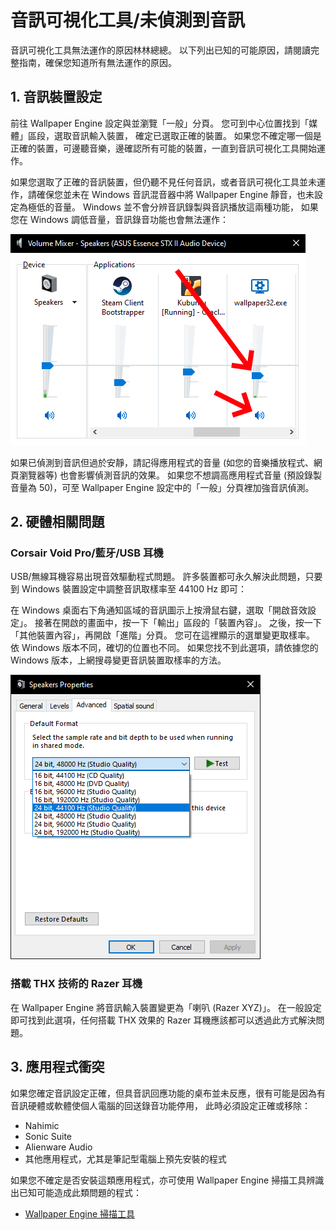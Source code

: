 # 音訊可視化工具/未偵測到音訊

音訊可視化工具無法運作的原因林林總總。 以下列出已知的可能原因，請閱讀完整指南，確保您知道所有無法運作的原因。

## 1. 音訊裝置設定
前往 Wallpaper Engine 設定與並瀏覽「一般」分頁。 您可到中心位置找到「媒體」區段，選取音訊輸入裝置， 確定已選取正確的裝置。 如果您不確定哪一個是正確的裝置，可邊聽音樂，邊確認所有可能的裝置，一直到音訊可視化工具開始運作。

如果您選取了正確的音訊裝置，但仍聽不見任何音訊，或者音訊可視化工具並未運作，請確保您並未在 Windows 音訊混音器中將 Wallpaper Engine 靜音，也未設定為極低的音量。 Windows 並不會分辨音訊錄製與音訊播放這兩種功能， 如果您在 Windows 調低音量，音訊錄音功能也會無法運作：

![在 Windows 音訊混音器中調高 Wallpaper Engine 音量與取消靜音](./audiomixer.png)

如果已偵測到音訊但過於安靜，請記得應用程式的音量 (如您的音樂播放程式、網頁瀏覽器等) 也會影響偵測音訊的效果。 如果您不想調高應用程式音量 (預設錄製音量為 50)，可至 Wallpaper Engine 設定中的「一般」分頁裡加強音訊偵測。

## 2. 硬體相關問題

### Corsair Void Pro/藍牙/USB 耳機

USB/無線耳機容易出現音效驅動程式問題。 許多裝置都可永久解決此問題，只要到 Windows 裝置設定中調整音訊取樣率至 44100 Hz 即可：

在 Windows 桌面右下角通知區域的音訊圖示上按滑鼠右鍵，選取「開啟音效設定」。 接著在開啟的畫面中，按一下「輸出」區段的「裝置內容」。 之後，按一下「其他裝置內容」，再開啟「進階」分頁。 您可在這裡顯示的選單變更取樣率。 依 Windows 版本不同，確切的位置也不同。 如果您找不到此選項，請依據您的 Windows 版本，上網搜尋變更音訊裝置取樣率的方法。

![將取樣率設為 "24 bit、44100 Hz"](./samplingrate.png)

### 搭載 THX 技術的 Razer 耳機

在 Wallpaper Engine 將音訊輸入裝置變更為「喇叭 (Razer XYZ)」。 在一般設定即可找到此選項，任何搭載 THX 效果的 Razer 耳機應該都可以透過此方式解決問題。

## 3. 應用程式衝突

如果您確定音訊設定正確，但具音訊回應功能的桌布並未反應，很有可能是因為有音訊硬體或軟體使個人電腦的回送錄音功能停用， 此時必須設定正確或移除：

* Nahimic
* Sonic Suite
* Alienware Audio
* 其他應用程式，尤其是筆記型電腦上預先安裝的程式

如果您不確定是否安裝這類應用程式，亦可使用 Wallpaper Engine 掃描工具辨識出已知可能造成此類問題的程式：

* [Wallpaper Engine 掃描工具](/debug/scantool.html)

